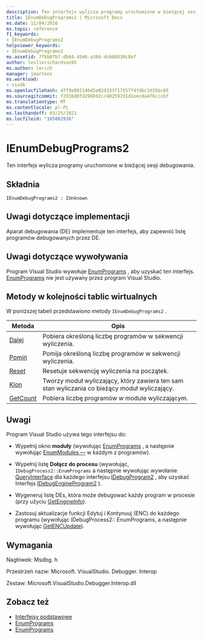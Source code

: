 ```yaml
---
description: Ten interfejs wylicza programy uruchomione w bieżącej sesji debugowania.
title: IEnumDebugPrograms2 | Microsoft Docs
ms.date: 11/04/2016
ms.topic: reference
f1_keywords:
- IEnumDebugPrograms2
helpviewer_keywords:
- IEnumDebugPrograms2
ms.assetid: 7fbb8fb7-db64-4546-a364-dc668430c8af
author: leslierichardson95
ms.author: lerich
manager: jmartens
ms.workload:
- vssdk
ms.openlocfilehash: d7f9a981146d5e024333f17557f4fdbc3d35bc05
ms.sourcegitcommit: f2916d8fd296b92cc402597d1d1eecda4f6cccbf
ms.translationtype: MT
ms.contentlocale: pl-PL
ms.lasthandoff: 03/25/2021
ms.locfileid: "105082936"
---
```

# <a name="ienumdebugprograms2"></a>IEnumDebugPrograms2
Ten interfejs wylicza programy uruchomione w bieżącej sesji debugowania.

## <a name="syntax"></a>Składnia

```
IEnumDebugPrograms2 : IUnknown
```

## <a name="notes-for-implementers"></a>Uwagi dotyczące implementacji
 Aparat debugowania (DE) implementuje ten interfejs, aby zapewnić listę programów debugowanych przez DE.

## <a name="notes-for-callers"></a>Uwagi dotyczące wywoływania
 Program Visual Studio wywołuje [EnumPrograms](../../../extensibility/debugger/reference/idebugprocess2-enumprograms.md) , aby uzyskać ten interfejs. [EnumPrograms](../../../extensibility/debugger/reference/idebugengine2-enumprograms.md) nie jest używany przez program Visual Studio.

## <a name="methods-in-vtable-order"></a>Metody w kolejności tablic wirtualnych
 W poniższej tabeli przedstawiono metody `IEnumDebugPrograms2` .

|Metoda|Opis|
|------------|-----------------|
|[Dalej](../../../extensibility/debugger/reference/ienumdebugprograms2-next.md)|Pobiera określoną liczbę programów w sekwencji wyliczenia.|
|[Pomiń](../../../extensibility/debugger/reference/ienumdebugprograms2-skip.md)|Pomija określoną liczbę programów w sekwencji wyliczenia.|
|[Reset](../../../extensibility/debugger/reference/ienumdebugprograms2-reset.md)|Resetuje sekwencję wyliczenia na początek.|
|[Klon](../../../extensibility/debugger/reference/ienumdebugprograms2-clone.md)|Tworzy moduł wyliczający, który zawiera ten sam stan wyliczania co bieżący moduł wyliczający.|
|[GetCount](../../../extensibility/debugger/reference/ienumdebugprograms2-getcount.md)|Pobiera liczbę programów w module wyliczającym.|

## <a name="remarks"></a>Uwagi
 Program Visual Studio używa tego interfejsu do:

- Wypełnij okno **moduły** (wywołując [EnumPrograms](../../../extensibility/debugger/reference/idebugprocess2-enumprograms.md) , a następnie wywołując [EnumModules —](../../../extensibility/debugger/reference/idebugprogram2-enummodules.md) w każdym z programów).

- Wypełnij listę **Dołącz do procesu** (wywołując, `IDebugProcess2::EnumPrograms` a następnie wywołując wywołanie [QueryInterface](/cpp/atl/queryinterface) dla każdego interfejsu [IDebugProgram2](../../../extensibility/debugger/reference/idebugprogram2.md) , aby uzyskać Interfejs [IDebugEngineProgram2](../../../extensibility/debugger/reference/idebugengineprogram2.md) ).

- Wygeneruj listę DEs, która może debugować każdy program w procesie (przy użyciu [GetEngineInfo](../../../extensibility/debugger/reference/idebugprogram2-getengineinfo.md)).

- Zastosuj aktualizacje funkcji Edytuj i Kontynuuj (ENC) do każdego programu (wywołując IDebugProcess2:: EnumPrograms, a następnie wywołując [GetENCUpdate](../../../extensibility/debugger/reference/idebugprogram2-getencupdate.md)).

## <a name="requirements"></a>Wymagania
 Nagłówek: Msdbg. h

 Przestrzeń nazw: Microsoft. VisualStudio. Debugger. Interop

 Zestaw: Microsoft.VisualStudio.Debugger.Interop.dll

## <a name="see-also"></a>Zobacz też
- [Interfejsy podstawowe](../../../extensibility/debugger/reference/core-interfaces.md)
- [EnumPrograms](../../../extensibility/debugger/reference/idebugengine2-enumprograms.md)
- [EnumPrograms](../../../extensibility/debugger/reference/idebugprocess2-enumprograms.md)
